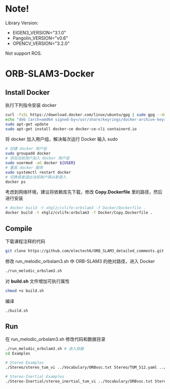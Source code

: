 # Note!
Library Version:
- EIGEN3_VERSION="3.1.0"
- Pangolin_VERSION="v0.6"
- OPENCV_VERSION="3.2.0"
        
Not support ROS.

# ORB-SLAM3-Docker
## Install Docker
执行下列指令安装 docker
```bash
curl -fsSL https://download.docker.com/linux/ubuntu/gpg | sudo gpg --dearmor -o /usr/share/keyrings/docker-archive-keyring.gpg
echo "deb [arch=amd64 signed-by=/usr/share/keyrings/docker-archive-keyring.gpg] https://download.docker.com/linux/ubuntu $(lsb_release -cs) stable" | sudo tee /etc/apt/sources.list.d/docker.list > /dev/null
sudo apt-get update
sudo apt-get install docker-ce docker-ce-cli containerd.io
```
将 docker 加入用户组，解决每次运行 Docker 输入 sudo
```bash
# 创建 docker 用户组
sudo groupadd docker
# 添加当前用户加入 docker 用户组
sudo usermod -aG docker ${USER}
# 重启 docker 服务
sudo systemctl restart docker
# 切换或者退出当前账户再从新登入
docker ps
```
考虑到网络环境，建议将依赖库先下载，修改 **Copy.Dockerfile** 里的路径，然后进行安装
```bash
# docker build -t xhglz/cvlife:orbslam3 -f Docker/Dockerfile .
docker build -t xhglz/cvlife:orbslam3 -f Docker/Copy.Dockerfile .
```
## Compile
下载课程注释的代码
```bash
git clone https://github.com/electech6/ORB_SLAM3_detailed_comments.git
```
修改 run_melodic_orbslam3.sh 中 ORB-SLAM3 的绝对路径，进入 Docker
```bash
./run_melodic_orbslam3.sh
```
对 **build.sh** 文件增加可执行属性
```bash
chmod +x build.sh 
```
编译
```bash
./build.sh
```
## Run
在 run_melodic_orbslam3.sh 修改代码和数据目录
```bash
./run_melodic_orbslam3.sh # 进入容器
cd Examples 

# Stereo Examples
./Stereo/stereo_tum_vi ../Vocabulary/ORBvoc.txt Stereo/TUM_512.yaml ../dataset-room3_512_16/mav0/cam0/data ../dataset-room3_512_16/mav0/cam1/data Stereo/TUM_TimeStamps/dataset-room3_512.txt dataset-room3_512_stereo

# Stereo-Inertial Examples
./Stereo-Inertial/stereo_inertial_tum_vi ../Vocabulary/ORBvoc.txt Stereo-Inertial/TUM_512.yaml ../dataset-room3_512_16/mav0/cam0/data ../dataset-room3_512_16/mav0/cam1/data Stereo-Inertial/TUM_TimeStamps/dataset-room3_512.txt Stereo-Inertial/TUM_IMU/dataset-room3_512.txt dataset-room3_512_stereoi
```